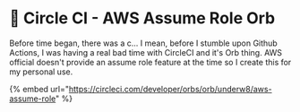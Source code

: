 # 🔮 Circle CI - AWS Assume Role Orb

Before time began, there was a c... I mean, before I stumble upon Github Actions, I was having a real bad time with CircleCI and it's Orb thing. AWS official doesn't provide an assume role feature at the time so I create this for my personal use.

{% embed url="https://circleci.com/developer/orbs/orb/underw8/aws-assume-role" %}

